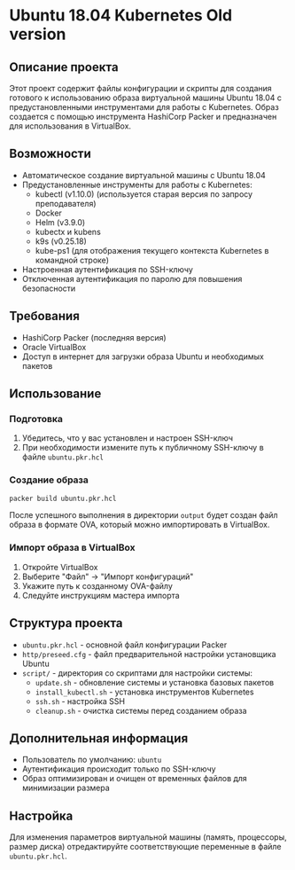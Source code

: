 # Ubuntu 18.04 Kubernetes Old version

## Описание проекта

Этот проект содержит файлы конфигурации и скрипты для создания готового к использованию образа виртуальной машины Ubuntu 18.04 с предустановленными инструментами для работы с Kubernetes. Образ создается с помощью инструмента HashiCorp Packer и предназначен для использования в VirtualBox.

## Возможности

- Автоматическое создание виртуальной машины с Ubuntu 18.04
- Предустановленные инструменты для работы с Kubernetes:
  - kubectl (v1.10.0) (используется старая версия по запросу преподавателя)
  - Docker
  - Helm (v3.9.0)
  - kubectx и kubens
  - k9s (v0.25.18)
  - kube-ps1 (для отображения текущего контекста Kubernetes в командной строке)
- Настроенная аутентификация по SSH-ключу
- Отключенная аутентификация по паролю для повышения безопасности

## Требования

- HashiCorp Packer (последняя версия)
- Oracle VirtualBox
- Доступ в интернет для загрузки образа Ubuntu и необходимых пакетов

## Использование

### Подготовка

1. Убедитесь, что у вас установлен и настроен SSH-ключ
2. При необходимости измените путь к публичному SSH-ключу в файле `ubuntu.pkr.hcl`

### Создание образа

```bash
packer build ubuntu.pkr.hcl
```

После успешного выполнения в директории `output` будет создан файл образа в формате OVA, который можно импортировать в VirtualBox.

### Импорт образа в VirtualBox

1. Откройте VirtualBox
2. Выберите "Файл" -> "Импорт конфигураций"
3. Укажите путь к созданному OVA-файлу
4. Следуйте инструкциям мастера импорта

## Структура проекта

- `ubuntu.pkr.hcl` - основной файл конфигурации Packer
- `http/preseed.cfg` - файл предварительной настройки установщика Ubuntu
- `script/` - директория со скриптами для настройки системы:
  - `update.sh` - обновление системы и установка базовых пакетов
  - `install_kubectl.sh` - установка инструментов Kubernetes
  - `ssh.sh` - настройка SSH
  - `cleanup.sh` - очистка системы перед созданием образа

## Дополнительная информация

- Пользователь по умолчанию: `ubuntu`
- Аутентификация происходит только по SSH-ключу
- Образ оптимизирован и очищен от временных файлов для минимизации размера

## Настройка

Для изменения параметров виртуальной машины (память, процессоры, размер диска) отредактируйте соответствующие переменные в файле `ubuntu.pkr.hcl`.
